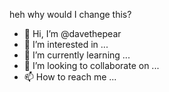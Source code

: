 heh why would I change this?

- 👋 Hi, I’m @davethepear
- 👀 I’m interested in ...
- 🌱 I’m currently learning ...
- 💞️ I’m looking to collaborate on ...
- 📫 How to reach me ...

<!---
davethepear/davethepear is a ✨ special ✨ repository because its `README.md` (this file) appears on your GitHub profile.
You can click the Preview link to take a look at your changes.
--->
